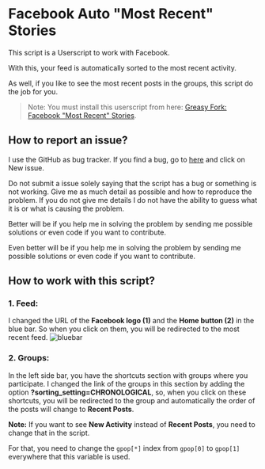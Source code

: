 # Facebook Auto "Most Recent" Stories

This script is a Userscript to work with Facebook.

With this, your feed is automatically sorted to the most recent activity.

As well, if you like to see the most recent posts in the groups, this script do the job for you.

> Note: You must install this userscript from here: [Greasy Fork: Facebook \"Most Recent\" Stories](https://greasyfork.org/en/scripts/382099-facebook-auto-most-recent-stories "Facebook \"Most Recent\" Stories").

## How to report an issue?
I use the GitHub as bug tracker. If you find a bug, go to [here](https://github.com/Mettafox/Facebook-Userscript/issues "Facebook-Userscript bug tracker") and click on New issue.

Do not submit a issue solely saying that the script has a bug or something is not working. Give me as much detail as possible and how to reproduce the problem. If you do not give me details I do not have the ability to guess what it is or what is causing the problem.

Better will be if you help me in solving the problem by sending me possible solutions or even code if you want to contribute.

Even better will be if you help me in solving the problem by sending me possible solutions or even code if you want to contribute.
## How to work with this script?
### 1. Feed:
I changed the URL of the **Facebook logo (1)** and the **Home button (2)** in the blue bar. So when you click on them, you will be redirected to the most recent feed.
![bluebar](https://i.imgur.com/DOOWVxJ.png)

### 2. Groups:
In the left side bar, you have the shortcuts section with groups where you participate.
I changed the link of the groups in this section by adding the option **?sorting_setting=CHRONOLOGICAL**, so, when you click on these shortcuts, you will be redirected to the group and automatically the order of the posts will change to **Recent Posts**.

**Note:** If you want to see **New Activity** instead of **Recent Posts**, you need to change that in the script.

For that, you need to change the `gpop[*]` index from `gpop[0]` to `gpop[1]` everywhere that this variable is used.
